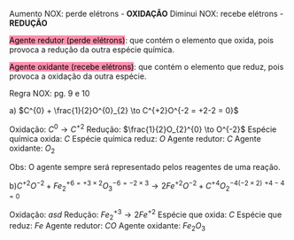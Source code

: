 Aumento NOX: perde elétrons - **OXIDAÇÃO**
Diminui NOX: recebe elétrons - **REDUÇÃO**

<mark style="background: #FF5582A6;">Agente redutor (perde elétrons)</mark>: que contém o elemento que oxida, pois provoca a redução da outra espécie química.

<mark style="background: #FF5582A6;">Agente oxidante (recebe elétrons)</mark>: que contém o elemento que reduz, pois provoca a oxidação da outra espécie.

Regra NOX: pg. 9 e 10

a) $C^{0} + \frac{1}{2}O^{0}_{2} \to C^{+2}O^{-2 = +2-2 = 0}$

Oxidação: $C^{0} \to C^{+2}$
Redução: $\frac{1}{2}O_{2}^{0} \to O^{-2}$
Espécie química oxida: $C$
Espécie química reduz: $O$
Agente redutor: $C$
Agente oxidante: $O_{2}$

Obs: O agente sempre será representado pelos reagentes de uma reação.

b)$C^{+2}O^{-2} + Fe^{+6 = +3 \times 2}_{2}O^{-6 = -2 \times 3}_{3} \to 2Fe^{+2}O^{-2} + C^{+4}O_{2}^{-4(-2 \times 2)}$ $^{+4-4=0}$

Oxidação: $asd$
Redução: $Fe^{+3}_{2} \to 2Fe^{+2}$
Espécie que oxida: $C$
Espécie que reduz: $Fe$
Agente redutor: $CO$
Agente oxidante: $Fe_{2}O_{3}$